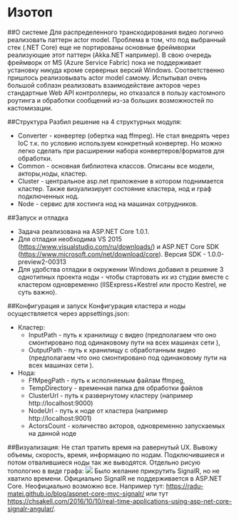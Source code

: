 # Изотоп

##О системе
Для распределенного транскодирования видео логично реализовать паттерн actor model. Проблема в том, что под выбранный стек (.NET Core) еще не портированы основные фреймворки реализующие этот паттерн (Akka.NET например).
В свою очередь фреймворк от MS (Azure Service Fabric) пока не поддерживает установку никуда кроме серверных версий Windows. Соответственно пришлось реализовывать actor model самому. Испытывал очень большой соблазн
реализовать взаимодействие акторов через стандартные Web API контроллеры, но отказался в пользу каcтомного роутинга и обработки сообщений из-за больших возможностей по кастомизации.

##Структура
Разбил решение на 4 структурных модуля: 
* Converter - конвертер (обертка над ffmpeg). Не стал внедрять через IoC т.к. по условию используем конкретный конвертер. Но можно легко сделать при расширении набора конвертеров/форматов для обработки.
* Common - основная библиотека классов. Описаны все модели, акторы,ноды, кластер.
* Cluster - центральное asp.net приложение в котором поднимается кластер. Также визуализирует состояние кластера, нод и граф подключенных нод.
* Node - сервис для хостинга нод на машинах сотрудников.

##Запуск и отладка
* Задача реализована на ASP.NET Core 1.0.1. 
* Для отладки необходима VS 2015 (https://www.visualstudio.com/ru/downloads/) и ASP.NET Core SDK (https://www.microsoft.com/net/download/core). Версия SDK - 1.0.0-preview2-00313
* Для удобства отладки в окружении Windows добавил в решение 3 однотипных проекта ноды - чтобы стартовать их из студии вместе с кластером одновременно (IISExpress+Kestrel или просто Kestrel, не суть важно).

##Конфигурация и запуск
Конфигурация кластера и ноды осуществляется через appsettings.json:
* Кластер:
	* InputPath - путь к хранилищу с видео (предполагаем что оно смонтировано под одинаковому пути на всех машинах сети ),
	* OutputPath - путь к хранилищу с обработанным видео (предполагаем что оно смонтировано под одинаковому пути на всех машинах сети ).
* Нода:
	* FfMpegPath - путь к исполняемым файлам ffmpeg,
	* TempDirectory - временная папка для обработки файлов
	* ClusterUrl - путь к развернутому кластеру (например http://localhost:9000)
	* NodeUrl - путь к ноде от кластера (например http://localhost:9001)
	* ActorsCount - количество акторов, одновременно запускаемых на данной ноде

##Визуализация:
Не стал тратить время на равернутый UX. Вывожу объемы, скорость, время, информацию по нодам. Подключившиеся и потом отвалившиеся ноды так же выводятся. Отдельно рисую топологию в виде графа:
![](https://gyazo.com/e537c2ead34841e81d084550c45f8ee2)
Было желание прикрутить SignalR, но не хватило времени. Официально SignalR не поддерживается в ASP.NET Core. Неофициально возможно все. Например тут: https://radu-matei.github.io/blog/aspnet-core-mvc-signalr/ или тут https://chsakell.com/2016/10/10/real-time-applications-using-asp-net-core-signalr-angular/. 